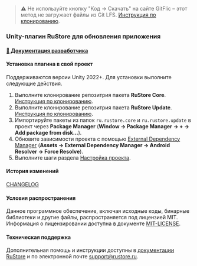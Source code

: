 > ⚠️ Не используйте кнопку "Код → Скачать" на сайте GitFlic – этот метод не загружает файлы из Git LFS. [Инструкция по клонированию](../README_CLONE.md).

### Unity-плагин RuStore для обновления приложения

#### [🔗 Документация разработчика][10]

#### Установка плагина в свой проект

Поддерживаются версии Unity 2022+. Для установки выполните следующие действия.

1. Выполните клонирование репозитрия пакета **RuStore Core**. [Инструкция по клонированию](https://gitflic.ru/project/rustore/unity-rustore-core-sdk/README_CLONE.md).
1. Выполните клонирование репозитрия пакета **RuStore Update**. [Инструкция по клонированию](../README_CLONE.md).
1. Импортируйте пакеты из папок `ru.rustore.core` и `ru.rustore.update` в проект через **Package Manager** (**Window → Package Manager → __+__ → Add package from disk...**).
1. Обновите зависимости проекта с помощью [External Dependency Manager](../README_EDM.md) (**Assets → External Dependency Manager → Android Resolver → Force Resolve**).
1. Выполните шаги раздела [Настройка проекта](../README.md).

#### История изменений

[CHANGELOG](../CHANGELOG.md)

#### Условия распространения

Данное программное обеспечение, включая исходные коды, бинарные библиотеки и другие файлы, распространяется под лицензией MIT. Информация о лицензировании доступна в документе [MIT-LICENSE](../MIT-LICENSE.txt).

#### Техническая поддержка

Дополнительная помощь и инструкции доступны в [документации RuStore](https://www.rustore.ru/help/) и по электронной почте support@rustore.ru.

[10]: https://www.rustore.ru/help/sdk/updates/unity/9-1-0
